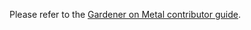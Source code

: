 Please refer to the [Gardener on Metal contributor guide](https://onmetal.github.io/documentation/contribute/overview/).
